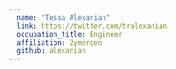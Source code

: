 ```yaml
---
  name: "Tessa Alexanian"
  link: https://twitter.com/tralexanian
  occupation_title: Engineer
  affiliation: Zymergen
  github: alexanian
---
```

